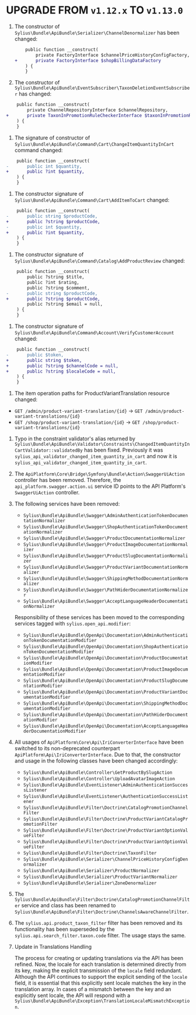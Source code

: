 # UPGRADE FROM `v1.12.x` TO `v1.13.0`

1. The constructor of `Sylius\Bundle\ApiBundle\Serializer\ChannelDenormalizer` has been changed:

    ```diff
        public function __construct(
            private FactoryInterface $channelPriceHistoryConfigFactory,
    +       private FactoryInterface $shopBillingDataFactory
        ) {
        }
    ```

1. The constructor of `Sylius\Bundle\ApiBundle\EventSubscriber\TaxonDeletionEventSubscriber` has changed:

````diff
    public function __construct(
        private ChannelRepositoryInterface $channelRepository,
+       private TaxonInPromotionRuleCheckerInterface $taxonInPromotionRuleChecker,
    ) {
    }
````

1. The signature of constructor of `Sylius\Bundle\ApiBundle\Command\Cart\ChangeItemQuantityInCart` command changed:

````diff
    public function __construct(
-       public int $quantity,
+       public ?int $quantity,
    ) {
    } 
````

1. The constructor signature of `Sylius\Bundle\ApiBundle\Command\Cart\AddItemToCart` changed:

````diff
    public function __construct(
-       public string $productCode,
+       public ?string $productCode,
-       public int $quantity,
+       public ?int $quantity,
    ) {
    }
````

1. The constructor signature of `Sylius\Bundle\ApiBundle\Command\Catalog\AddProductReview` changed:

````diff
    public function __construct(
        public ?string $title,
        public ?int $rating,
        public ?string $comment,
-       public string $productCode,
+       public ?string $productCode,
        public ?string $email = null,
    ) {
    }
````

1. The constructor signature of `Sylius\Bundle\ApiBundle\Command\Account\VerifyCustomerAccount` changed:

````diff
    public function __construct(
-       public $token,
+       public string $token,
+       public ?string $channelCode = null,
+       public ?string $localeCode = null,
    ) {
    }
````

1. The item operation paths for ProductVariantTranslation resource changed:

- `GET /admin/product-variant-translation/{id}` -> `GET /admin/product-variant-translations/{id}`
- `GET /shop/product-variant-translation/{id}` -> `GET /shop/product-variant-translations/{id}`

1. Typo in the constraint validator's alias returned by `Sylius\Bundle\ApiBundle\Validator\Constraints\ChangedItemQuantityInCartValidator::validatedBy` has been fixed.
   Previously it was `sylius_api_validator_changed_item_guantity_in_cart` and now it is `sylius_api_validator_changed_item_quantity_in_cart`.

1. The `ApiPlatform\Core\Bridge\Symfony\Bundle\Action\SwaggerUiAction` controller has been removed.
   Therefore, the `api_platform.swagger.action.ui` service ID points to the API Platform's `SwaggerUiAction` controller.

1. The following services have been removed:
   * `Sylius\Bundle\ApiBundle\Swagger\AdminAuthenticationTokenDocumentationNormalizer`
   * `Sylius\Bundle\ApiBundle\Swagger\ShopAuthenticationTokenDocumentationNormalizer`
   * `Sylius\Bundle\ApiBundle\Swagger\ProductDocumentationNormalizer`
   * `Sylius\Bundle\ApiBundle\Swagger\ProductImageDocumentationNormalizer`
   * `Sylius\Bundle\ApiBundle\Swagger\ProductSlugDocumentationNormalizer`
   * `Sylius\Bundle\ApiBundle\Swagger\ProductVariantDocumentationNormalizer`
   * `Sylius\Bundle\ApiBundle\Swagger\ShippingMethodDocumentationNormalizer`
   * `Sylius\Bundle\ApiBundle\Swagger\PathHiderDocumentationNormalizer`
   * `Sylius\Bundle\ApiBundle\Swagger\AcceptLanguageHeaderDocumentationNormalizer`

   Responsibility of these services has been moved to the corresponding services tagged with `sylius.open_api.modifier`:
   * `Sylius\Bundle\ApiBundle\OpenApi\Documentation\AdminAuthenticationTokenDocumentationModifier`
   * `Sylius\Bundle\ApiBundle\OpenApi\Documentation\ShopAuthenticationTokenDocumentationModifier`
   * `Sylius\Bundle\ApiBundle\OpenApi\Documentation\ProductDocumentationModifier`
   * `Sylius\Bundle\ApiBundle\OpenApi\Documentation\ProductImageDocumentationModifier`
   * `Sylius\Bundle\ApiBundle\OpenApi\Documentation\ProductSlugDocumentationModifier`
   * `Sylius\Bundle\ApiBundle\OpenApi\Documentation\ProductVariantDocumentationModifier`
   * `Sylius\Bundle\ApiBundle\OpenApi\Documentation\ShippingMethodDocumentationModifier`
   * `Sylius\Bundle\ApiBundle\OpenApi\Documentation\PathHiderDocumentationModifier`
   * `Sylius\Bundle\ApiBundle\OpenApi\Documentation\AcceptLanguageHeaderDocumentationModifier`

1. All usages of `ApiPlatform\Core\Api\IriConverterInterface` have been switched to its non-deprecated counterpart `ApiPlatform\Api\IriConverterInterface`.
   Due to that, the constructor and usage in the following classes have been changed accordingly: 
   * `Sylius\Bundle\ApiBundle\Controller\GetProductBySlugAction`
   * `Sylius\Bundle\ApiBundle\Controller\UploadAvatarImageAction`
   * `Sylius\Bundle\ApiBundle\EventListener\AdminAuthenticationSuccessListener`
   * `Sylius\Bundle\ApiBundle\EventListener\AuthenticationSuccessListener`
   * `Sylius\Bundle\ApiBundle\Filter\Doctrine\CatalogPromotionChannelFilter`
   * `Sylius\Bundle\ApiBundle\Filter\Doctrine\ProductVariantCatalogPromotionFilter`
   * `Sylius\Bundle\ApiBundle\Filter\Doctrine\ProductVariantOptionValueFilter`
   * `Sylius\Bundle\ApiBundle\Filter\Doctrine\ProductVariantOptionValueFilter`
   * `Sylius\Bundle\ApiBundle\Filter\Doctrine\TaxonFilter`
   * `Sylius\Bundle\ApiBundle\Serializer\ChannelPriceHistoryConfigDenormalizer`
   * `Sylius\Bundle\ApiBundle\Serializer\ProductNormalizer`
   * `Sylius\Bundle\ApiBundle\Serializer\ProductVariantNormalizer`
   * `Sylius\Bundle\ApiBundle\Serializer\ZoneDenormalizer`

1. The `Sylius\Bundle\ApiBundle\Filter\Doctrine\CatalogPromotionChannelFilter` service and class has been renamed to `Sylius\Bundle\ApiBundle\Filter\Doctrine\ChannelsAwareChannelFilter`.

1. The `sylius.api.product_taxon_filter` filter has been removed and its functionality has been superseded by the `sylius.api.search_filter.taxon.code` filter. The usage stays the same.

1. Update in Translations Handling

   The process for creating or updating translations via the API has been refined. Now, the locale for each translation 
is determined directly from its key, making the explicit transmission of the `locale` field redundant. Although the API 
continues to support the explicit sending of the `locale` field, it is essential that this explicitly sent locale matches 
the key in the translation array. In cases of a mismatch between the key and an explicitly sent locale, the API will 
respond with a `Sylius\Bundle\ApiBundle\Exception\TranslationLocaleMismatchException`.
